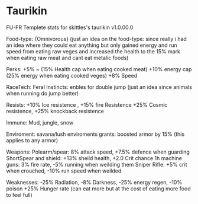 # Taurikin
FU-FR Templete stats for skittles's taurikin
v1.0.00.0

Food-type: {Omnivorous}
(just an idea on the food-type: since really i had an idea where they could eat anything but only gained energy and run speed from eating raw veges and increased the health to the 15% mark 
when eating raw meat and cant eat metalic foods)

Perks:
+5% ~ (15% Health cap when eating cooked meat)
+10% energy cap (25% energy when eating cooked veges)
+8% Speed

RaceTech: Feral Instincts: enbles for double jump 
(just an idea since animals when running do jump better)

Resists: 
+10% Ice resistence , +15% fire Resistence
+25% Cosmic resistence, +25% knockback resistence

Immune: 
Mud, jungle, snow

Enviroment: 
savana/lush enviroments grants: boosted armor by 15% (this applies to any armor)

Weapons:
Polearm/spear: 8% attack speed, +7.5% defence when guarding
ShortSpear and shield: +13% sheild health, +2.0 Crit chance
1h machine guns: 3% fire rate, -5% running when weilding them
Sniper Rifle: +5% crit when crouched, -10% run speed when weilded

Weaknesses: 
-25% Radiation, -8% Darkness, 
-25% energy regen, -10% poison
+25% Hunger rate (can eat more but at the cost of eating more food to feel full)
